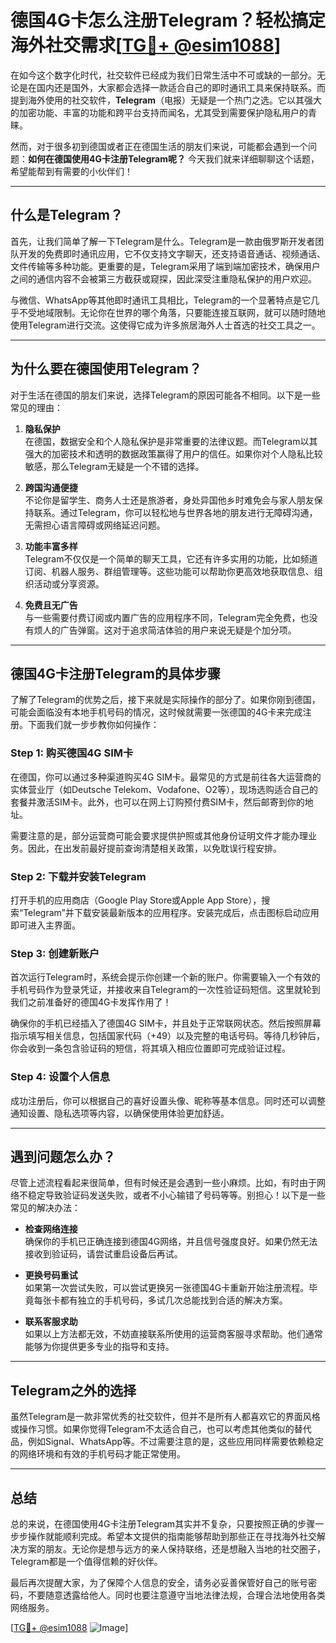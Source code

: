 # 德国4G卡怎么注册Telegram？轻松搞定海外社交需求[[TG💪+ @esim1088](https://t.me/s/esim1088)]

在如今这个数字化时代，社交软件已经成为我们日常生活中不可或缺的一部分。无论是在国内还是国外，大家都会选择一款适合自己的即时通讯工具来保持联系。而提到海外使用的社交软件，**Telegram**（电报）无疑是一个热门之选。它以其强大的加密功能、丰富的功能和跨平台支持而闻名，尤其受到需要保护隐私用户的青睐。

然而，对于很多初到德国或者正在德国生活的朋友们来说，可能都会遇到一个问题：**如何在德国使用4G卡注册Telegram呢？** 今天我们就来详细聊聊这个话题，希望能帮到有需要的小伙伴们！

---

## 什么是Telegram？

首先，让我们简单了解一下Telegram是什么。Telegram是一款由俄罗斯开发者团队开发的免费即时通讯应用，它不仅支持文字聊天，还支持语音通话、视频通话、文件传输等多种功能。更重要的是，Telegram采用了端到端加密技术，确保用户之间的通信内容不会被第三方截获或窥探，因此深受注重隐私保护的用户欢迎。

与微信、WhatsApp等其他即时通讯工具相比，Telegram的一个显著特点是它几乎不受地域限制。无论你在世界的哪个角落，只要能连接互联网，就可以随时随地使用Telegram进行交流。这使得它成为许多旅居海外人士首选的社交工具之一。

---

## 为什么要在德国使用Telegram？

对于生活在德国的朋友们来说，选择Telegram的原因可能各不相同。以下是一些常见的理由：

1. **隐私保护**  
   在德国，数据安全和个人隐私保护是非常重要的法律议题。而Telegram以其强大的加密技术和透明的数据政策赢得了用户的信任。如果你对个人隐私比较敏感，那么Telegram无疑是一个不错的选择。

2. **跨国沟通便捷**  
   不论你是留学生、商务人士还是旅游者，身处异国他乡时难免会与家人朋友保持联系。通过Telegram，你可以轻松地与世界各地的朋友进行无障碍沟通，无需担心语言障碍或网络延迟问题。

3. **功能丰富多样**  
   Telegram不仅仅是一个简单的聊天工具，它还有许多实用的功能，比如频道订阅、机器人服务、群组管理等。这些功能可以帮助你更高效地获取信息、组织活动或分享资源。

4. **免费且无广告**  
   与一些需要付费订阅或内置广告的应用程序不同，Telegram完全免费，也没有烦人的广告弹窗。这对于追求简洁体验的用户来说无疑是个加分项。

---

## 德国4G卡注册Telegram的具体步骤

了解了Telegram的优势之后，接下来就是实际操作的部分了。如果你刚到德国，可能会面临没有本地手机号码的情况，这时候就需要一张德国的4G卡来完成注册。下面我们就一步步教你如何操作：

### Step 1: 购买德国4G SIM卡

在德国，你可以通过多种渠道购买4G SIM卡。最常见的方式是前往各大运营商的实体营业厅（如Deutsche Telekom、Vodafone、O2等），现场选购适合自己的套餐并激活SIM卡。此外，也可以在网上订购预付费SIM卡，然后邮寄到你的地址。

需要注意的是，部分运营商可能会要求提供护照或其他身份证明文件才能办理业务。因此，在出发前最好提前查询清楚相关政策，以免耽误行程安排。

### Step 2: 下载并安装Telegram

打开手机的应用商店（Google Play Store或Apple App Store），搜索“Telegram”并下载安装最新版本的应用程序。安装完成后，点击图标启动应用即可进入主界面。

### Step 3: 创建新账户

首次运行Telegram时，系统会提示你创建一个新的账户。你需要输入一个有效的手机号码作为登录凭证，并接收来自Telegram的一次性验证码短信。这里就轮到我们之前准备好的德国4G卡发挥作用了！

确保你的手机已经插入了德国4G SIM卡，并且处于正常联网状态。然后按照屏幕指示填写相关信息，包括国家代码（+49）以及完整的电话号码。等待几秒钟后，你会收到一条包含验证码的短信，将其填入相应位置即可完成验证过程。

### Step 4: 设置个人信息

成功注册后，你可以根据自己的喜好设置头像、昵称等基本信息。同时还可以调整通知设置、隐私选项等内容，以确保使用体验更加舒适。

---

## 遇到问题怎么办？

尽管上述流程看起来很简单，但有时候还是会遇到一些小麻烦。比如，有时由于网络不稳定导致验证码发送失败，或者不小心输错了号码等等。别担心！以下是一些常见的解决办法：

- **检查网络连接**  
  确保你的手机已正确连接到德国4G网络，并且信号强度良好。如果仍然无法接收到验证码，请尝试重启设备后再试。

- **更换号码重试**  
  如果第一次尝试失败，可以尝试更换另一张德国4G卡重新开始注册流程。毕竟每张卡都有独立的手机号码，多试几次总能找到合适的解决方案。

- **联系客服求助**  
  如果以上方法都无效，不妨直接联系所使用的运营商客服寻求帮助。他们通常能够为你提供更多专业的指导和支持。

---

## Telegram之外的选择

虽然Telegram是一款非常优秀的社交软件，但并不是所有人都喜欢它的界面风格或操作习惯。如果你觉得Telegram不太适合自己，也可以考虑其他类似的替代品，例如Signal、WhatsApp等。不过需要注意的是，这些应用同样需要依赖稳定的网络环境和有效的手机号码才能正常使用。

---

## 总结

总的来说，在德国使用4G卡注册Telegram其实并不复杂，只要按照正确的步骤一步步操作就能顺利完成。希望本文提供的指南能够帮助到那些正在寻找海外社交解决方案的朋友。无论你是想与远方的亲人保持联络，还是想融入当地的社交圈子，Telegram都是一个值得信赖的好伙伴。

最后再次提醒大家，为了保障个人信息的安全，请务必妥善保管好自己的账号密码，不要随意透露给他人。同时也要注意遵守当地法律法规，合理合法地使用各类网络服务。

[[TG💪+ @esim1088](https://t.me/s/esim1088) ![Image](https://i.postimg.cc/4NQfJmqS/Snipaste-2025-05-13-00-14-12.png)]